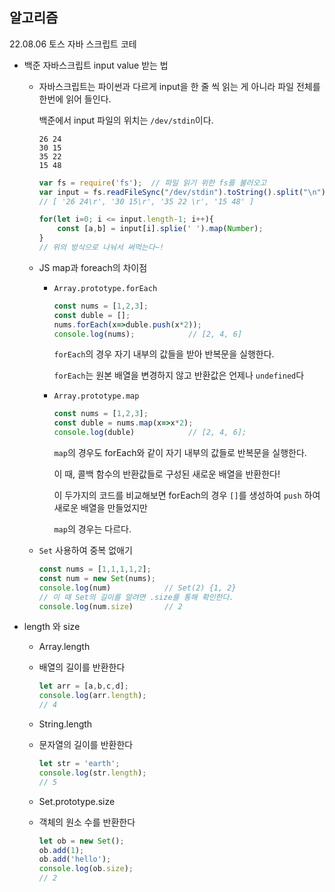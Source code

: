 ##  알고리즘

22.08.06 토스 자바 스크립트 코테



* 백준 자바스크립트 input value 받는 법

  * 자바스크립트는 파이썬과 다르게 input을 한 줄 씩 읽는 게 아니라 파일 전체를 한번에 읽어 들인다.

    백준에서 input 파일의 위치는 `/dev/stdin`이다.

    ```
    26 24
    30 15
    35 22 
    15 48
    ```

    ```javascript
    var fs = require('fs');  // 파일 읽기 위한 fs를 불러오고
    var input = fs.readFileSync("/dev/stdin").toString().split("\n");  // 한 줄씩 받아오겠다.
    // [ '26 24\r', '30 15\r', '35 22 \r', '15 48' ]
    ```

    ```javascript
    for(let i=0; i <= input.length-1; i++){
        const [a,b] = input[i].splie(' ').map(Number);
    }
    // 위의 방식으로 나눠서 써먹는다~!
    ```

  
  
  
  
  
  * JS map과 foreach의 차이점
  
    * `Array.prototype.forEach`
  
      ```javascript
      const nums = [1,2,3];
      const duble = [];
      nums.forEach(x=>duble.push(x*2));
      console.log(nums);			// [2, 4, 6]
      ```
  
      `forEach`의 경우 자기 내부의 값들을 받아 반복문을 실행한다.
  
      `forEach`는 원본 배열을 변경하지 않고 반환값은 언제나 `undefined`다
  
    * `Array.prototype.map`
  
      ```javascript
      const nums = [1,2,3];
      const duble = nums.map(x=>x*2);
      console.log(duble) 			// [2, 4, 6];
      ```
  
      `map`의 경우도 forEach와 같이 자기 내부의 값들로 반복문을 실행한다.
  
      이 때, 콜백 함수의 반환값들로 구성된 새로운 배열을 반환한다!
  
      이 두가지의 코드를 비교해보면 forEach의 경우 `[]`를 생성하여 `push` 하여 새로운 배열을 만들었지만
  
      `map`의 경우는 다르다. 
  
  
  
  * `Set` 사용하여 중복 없애기
  
    ```javascript
    const nums = [1,1,1,1,2];
    const num = new Set(nums);
    console.log(num) 			// Set(2) {1, 2}
    // 이 때 Set의 길이를 알려면 .size를 통해 확인한다.
    console.log(num.size)		// 2
    ```
  



* length 와 size

  * Array.length 

  * 배열의 길이를 반환한다

    ```javascript
    let arr = [a,b,c,d];
    console.log(arr.length);
    // 4
    ```

  * String.length

  * 문자열의 길이를 반환한다

    ```javascript
    let str = 'earth';
    console.log(str.length);
    // 5
    ```

  * Set.prototype.size

  * 객체의 원소 수를 반환한다

    ```javascript
    let ob = new Set();
    ob.add(1);
    ob.add('hello');
    console.log(ob.size);
    // 2
    ```

    

  

